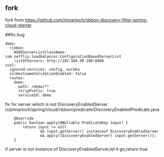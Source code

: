 ## fork
fork from https://github.com/jmnarloch/ribbon-discovery-filter-spring-cloud-starter

##fix bug
```
demo:
  ribbon:
    NIWSServerListClassName: com.netflix.loadbalancer.ConfigurationBasedServerList
    listOfServers: http://192.168.99.100:8088
zuul:
  ignored-services: config, eureka
  sslHostnameValidationEnabled: false
  routes:
    demo:
      path: /demo/**
      stripPrefix: true
      serviceId: demo
```

fix for server which is not DiscoveryEnabledServer
io/jmnarloch/spring/cloud/ribbon/predicate/DiscoveryEnabledPredicate.java
```
    @Override
    public boolean apply(@Nullable PredicateKey input) {
        return input != null
                && input.getServer() instanceof DiscoveryEnabledServer
                && apply((DiscoveryEnabledServer) input.getServer());
    }
```
if server is not instance of DiscoveryEnabledServer,let it go,return true
